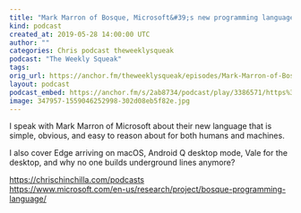 ```yaml
---
title: "Mark Marron of Bosque, Microsoft&#39;s new programming language"
kind: podcast
created_at: 2019-05-28 14:00:00 UTC
author: ""
categories: Chris podcast theweeklysqueak
podcast: "The Weekly Squeak"
tags: 
orig_url: https://anchor.fm/theweeklysqueak/episodes/Mark-Marron-of-Bosque--Microsofts-new-programming-language-e45rob
layout: podcast
podcast_embed: https://anchor.fm/s/2ab8734/podcast/play/3386571/https%3A%2F%2Fd3ctxlq1ktw2nl.cloudfront.net%2Fstaging%2F2019-4-28%2F16007664-44100-2-0f66a7b23b184.m4a
image: 347957-1559046252998-302d08eb5f82e.jpg
---
```

I speak with Mark Marron of Microsoft about their new language that is simple, obvious, and easy to reason about for both humans and machines.

I also cover Edge arriving on macOS, Android Q desktop mode, Vale for the desktop, and why no one builds underground lines anymore?

https://chrischinchilla.com/podcasts  
https://www.microsoft.com/en-us/research/project/bosque-programming-language/